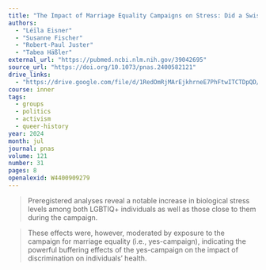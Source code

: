 ```yaml
---
title: "The Impact of Marriage Equality Campaigns on Stress: Did a Swiss Public Vote Get Under the Skin?"
authors:
  - "Léïla Eisner"
  - "Susanne Fischer"
  - "Robert-Paul Juster"
  - "Tabea Häßler"
external_url: "https://pubmed.ncbi.nlm.nih.gov/39042695"
source_url: "https://doi.org/10.1073/pnas.2400582121"
drive_links:
  - "https://drive.google.com/file/d/1RedOmRjMArEjkhrneE7PhFtwITCTDpQD/view?usp=drivesdk"
course: inner
tags:
  - groups
  - politics
  - activism
  - queer-history
year: 2024
month: jul
journal: pnas
volume: 121
number: 31
pages: 8
openalexid: W4400909279
---
```


> Preregistered analyses reveal a notable increase in biological stress levels among both LGBTIQ+ individuals as well as those close to them during the campaign.


> These effects were, however, moderated by exposure to the campaign for marriage equality (i.e., yes-campaign), indicating the powerful buffering effects of the yes-campaign on the impact of discrimination on individuals’ health.
